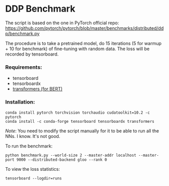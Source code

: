 DDP Benchmark
=============

The script is based on the one in PyTorch official repo: https://github.com/pytorch/pytorch/blob/master/benchmarks/distributed/ddp/benchmark.py

The procedure is to take a pretrained model, do 15 iterations (5 for warmup + 10 for benchmark) of fine-tuning with random data. The loss will be recorded by tensorboard.

### Requirements:

* tensorboard
* tensorboardx
* [transformers (for BERT)](https://github.com/huggingface/transformers)

### Installation:

```plaintext
conda install pytorch torchvision torchaudio cudatoolkit=10.2 -c pytorch
conda install -c conda-forge tensorboard tensorboardx transformers
```

*Note*: You need to modify the script manually for it to be able to run all the NNs. I know. It's not good.

To run the benchmark:

```plaintext
python benchmark.py --world-size 2 --master-addr localhost --master-port 9000 --distributed-backend gloo --rank 0
```

To view the loss statistics:

```plaintext
tensorboard --logdir=runs
```